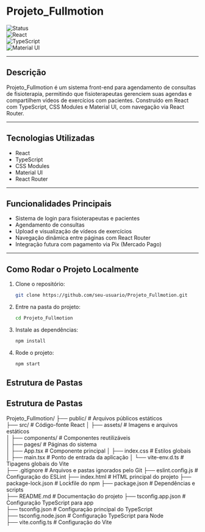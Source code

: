 # Projeto_Fullmotion

![Status](https://img.shields.io/badge/status-em%20desenvolvimento-yellow)  
![React](https://img.shields.io/badge/react-%5E18.2.0-blue)  
![TypeScript](https://img.shields.io/badge/typescript-%5E4.9.0-blue)  
![Material UI](https://img.shields.io/badge/material--ui-%5E5.12.3-blueviolet)  

---

## Descrição

Projeto_Fullmotion é um sistema front-end para agendamento de consultas de fisioterapia, permitindo que fisioterapeutas gerenciem suas agendas e compartilhem vídeos de exercícios com pacientes. Construído em React com TypeScript, CSS Modules e Material UI, com navegação via React Router.

---

## Tecnologias Utilizadas

- React  
- TypeScript  
- CSS Modules  
- Material UI  
- React Router  

---

## Funcionalidades Principais

- Sistema de login para fisioterapeutas e pacientes  
- Agendamento de consultas  
- Upload e visualização de vídeos de exercícios  
- Navegação dinâmica entre páginas com React Router  
- Integração futura com pagamento via Pix (Mercado Pago)  

---

## Como Rodar o Projeto Localmente

1. Clone o repositório:  
   ```bash
   git clone https://github.com/seu-usuario/Projeto_Fullmotion.git

2. Entre na pasta do projeto:
   ```bash
   cd Projeto_Fullmotion

3. Instale as dependências:
   ```bash
   npm install

4. Rode o projeto:
   ```bash
   npm start

## Estrutura de Pastas

## Estrutura de Pastas

Projeto_Fullmotion/
├── public/                  # Arquivos públicos estáticos  
├── src/                     # Código-fonte React
│   ├── assets/              # Imagens e arquivos estáticos  
│   ├── components/          # Componentes reutilizáveis  
│   ├── pages/               # Páginas do sistema   
│   ├── App.tsx              # Componente principal
│   ├── index.css            # Estilos globais   
│   ├── main.tsx             # Ponto de entrada da aplicação
│   └── vite-env.d.ts        # Tipagens globais do Vite   
├── .gitignore               # Arquivos e pastas ignorados pelo Git
├── eslint.config.js         # Configuração do ESLint
├── index.html               # HTML principal do projeto
├── package-lock.json        # Lockfile do npm
├── package.json             # Dependências e scripts  
├── README.md                # Documentação do projeto
├── tsconfig.app.json        # Configuração TypeScript para app  
├── tsconfig.json            # Configuração principal do TypeScript  
├── tsconfig.node.json       # Configuração TypeScript para Node  
├── vite.config.ts           # Configuração do Vite  